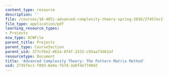 ```yaml
---
content_type: resource
description: ''
file: /courses/18-405j-advanced-complexity-theory-spring-2016/2f457ec1f0936d4efb7d3a6fde774842_MIT18_405JS16_PaternMatrix.pdf
file_type: application/pdf
learning_resource_types:
- Projects
ocw_type: OCWFile
parent_title: Projects
parent_type: CourseSection
parent_uid: 377cf6e2-d62a-8f4f-2332-c93aa73d62af
resourcetype: Document
title: 'Advanced Complexity Theory: The Pattern Matrix Method'
uid: 2f457ec1-f093-6d4e-fb7d-3a6fde774842
---
```

